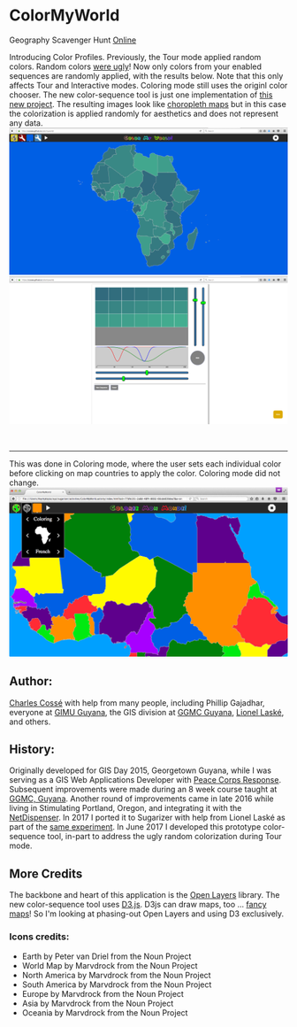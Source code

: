 # ColorMyWorld
Geography Scavenger Hunt [Online](http://dev.asymptopia.org/static/colormyworld)

Introducing Color Profiles.  Previously, the Tour mode applied random colors.
Random colors [were ugly](img/ugly_random_colors.png)!  Now only colors from
your enabled sequences are randomly applied, with the results below.  Note that
this only affects Tour and Interactive modes.  Coloring mode still uses the
originl color chooser.  The new color-sequence tool is just one implementation
of [this new project](https://github.com/ccosse/colorcfg). The resulting images
look like [choropleth maps](https://en.wikipedia.org/wiki/Choropleth_map) but in
this case the colorization is applied randomly for aesthetics and does not
represent any data.
<br>
<img src='img/colorcfg-062717e.png'/>
<img src='img/colorcfg-062717d.png'/>

<br>
<hr>
This was done in Coloring mode, where the user sets each individual color
before clicking on map countries to apply the color.  Coloring mode did not
change.
<img src='img/colormyworld-v0.3.png'/>


## Author:
<a href="http://github.com/ccosse/">Charles Cossé</a>
with help from many people, including Phillip Gajadhar,
everyone at [GIMU Guyana](http://data.gim.gov.gy),
the GIS division at [GGMC Guyana](http://www.ggmc.gov.gy/),
[Lionel Laské](https://github.com/llaske), and others.

## History:
Originally developed for GIS Day 2015, Georgetown Guyana, while I was serving as
a GIS Web Applications Developer with [Peace Corps Response](https://www.peacecorps.gov/volunteer/is-peace-corps-right-for-me/peace-corps-response/).
Subsequent improvements were made during an 8 week course taught at [GGMC, Guyana](http://www.ggmc.gov.gy/).
Another round of improvements came in late 2016 while living in Stimulating Portland, Oregon, and integrating it with the [NetDispenser](https://netdispenser.github.io/).
In 2017 I ported it to Sugarizer with help from Lionel Laské as part of the [same experiment](https://netdispenser.github.io/).
In June 2017 I developed this prototype color-sequence tool, in-part to address the ugly random colorization during Tour mode.

## More Credits
The backbone and heart of this application is the [Open Layers](http://openlayers.org/) library.
The new color-sequence tool uses [D3.js](http://d3js.org).  D3js can draw maps, too ... [fancy maps](https://www.jasondavies.com/maps/)!
So I'm looking at phasing-out Open Layers and using D3 exclusively.  

### Icons credits:
* Earth by Peter van Driel from the Noun Project
* World Map by Marvdrock from the Noun Project
* North America by Marvdrock from the Noun Project
* South America by Marvdrock from the Noun Project
* Europe by Marvdrock from the Noun Project
* Asia by Marvdrock from the Noun Project
* Oceania by Marvdrock from the Noun Project

